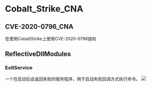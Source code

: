 # Cobalt_Strike_CNA

## CVE-2020-0796_CNA
在使用CobaltStrike上使用CVE-2020-0796提权

## ReflectiveDllModules
### ExitService
一个在启动后会返回失败的服务程序，用于启动失败回调方式执行命令。
![](https://user-images.githubusercontent.com/21354684/124448044-96df4b00-ddb4-11eb-83ca-08d532638eb1.png)

